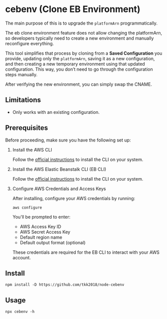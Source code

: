 # cebenv (Clone EB Environment)

The main purpose of this is to upgrade the `platformArn` programmatically.

The eb clone environment feature does not allow changing the platformArn, so developers typically need to create a new environment and manually reconfigure everything.

This tool simplifies that process by cloning from a **Saved Configuration** you provide, updating only the `platformArn`, saving it as a new configuration, and then creating a new temporary environment using that updated configuration. This way, you don’t need to go through the configuration steps manually.

After verifying the new environment, you can simply swap the CNAME.

## Limitations

- Only works with an existing configuration.

## Prerequisites

Before proceeding, make sure you have the following set up:

1. Install the AWS CLI

   Follow the [official instructions](https://github.com/aws/aws-cli) to install the CLI on your system.

2. Install the AWS Elastic Beanstalk CLI (EB CLI)

   Follow the [official instructions](https://github.com/aws/aws-elastic-beanstalk-cli) to install the CLI on your system.

3. Configure AWS Credentials and Access Keys

   After installing, configure your AWS credentials by running:

   ```
   aws configure
   ```

   You'll be prompted to enter:

    - AWS Access Key ID
    - AWS Secret Access Key
    - Default region name
    - Default output format (optional)

   These credentials are required for the EB CLI to interact with your AWS account.

## Install

```
npm install -D https://github.com/tkk2018/node-cebenv
```

## Usage

```
npx cebenv -h
```

